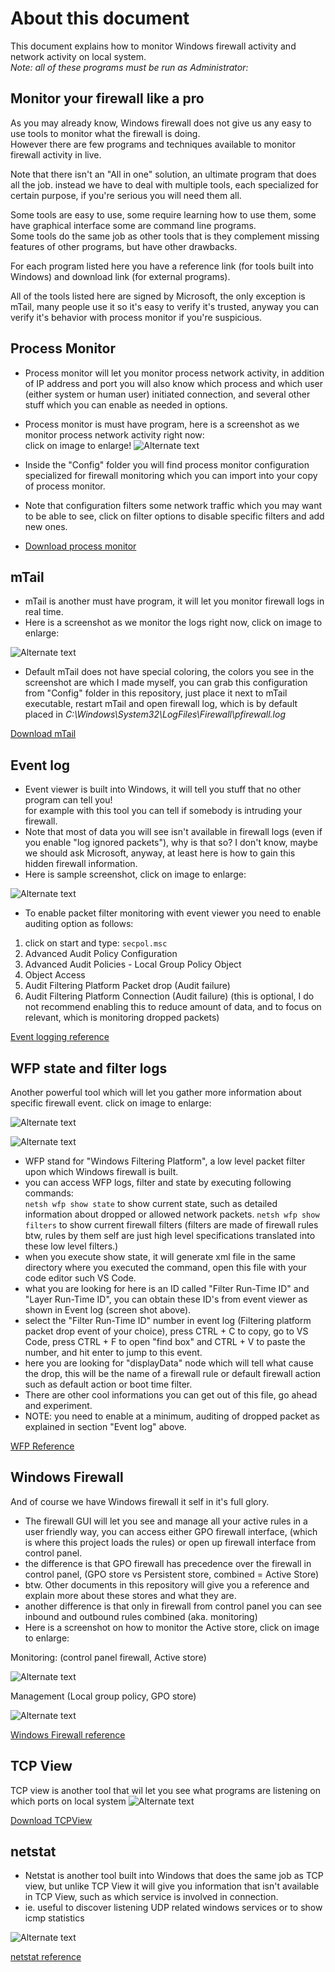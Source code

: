 
# About this document

This document explains how to monitor Windows firewall activity and network activity on local system.\
*Note: all of these programs must be run as Administrator:*

## Monitor your firewall like a pro

As you may already know, Windows firewall does not give us any easy to use tools to monitor
what the firewall is doing.\
However there are few programs and techniques available to monitor firewall activity in live.

Note that there isn't an "All in one" solution, an ultimate program that does all the job.
instead we have to deal with multiple tools, each specialized for certain purpose,
if you're serious you will need them all.

Some tools are easy to use, some require learning how to use them, some have graphical interface
some are command line programs.\
Some tools do the same job as other tools that is they complement missing features of other programs,
but have other drawbacks.

For each program listed here you have a reference link (for tools built into Windows) and
download link (for external programs).

All of the tools listed here are signed by Microsoft, the only exception is mTail,
many people use it so it's easy to verify it's trusted, anyway you can verify it's behavior with
process monitor if you're suspicious.

## Process Monitor

- Process monitor will let you monitor process network activity, in addition of IP address and port
you will also know which process and which user (either system or human user) initiated connection,
and several other stuff which you can enable as needed in options.
- Process monitor is must have program, here is a screenshot as we monitor process network activity
right now:\
click on image to enlarge!
![Alternate text](https://i.imgur.com/wNtDw8D.png)
- Inside the "Config" folder you will find process monitor configuration specialized for firewall
monitoring which you can import into your copy of process monitor.
- Note that configuration filters some network traffic which you may want to be able to see,
click on filter options to disable specific filters and add new ones.

- [Download process monitor](https://docs.microsoft.com/en-us/sysinternals/downloads/procmon)

## mTail

- mTail is another must have program, it will let you monitor firewall logs in real time.
- Here is a screenshot as we monitor the logs right now, click on image to enlarge:

![Alternate text](https://i.imgur.com/ljHcJss.png)

- Default mTail does not have special coloring, the colors you see in the screenshot are which
I made myself, you can grab
this configuration from "Config" folder in this repository, just place it next to mTail executable,
restart mTail and
open firewall log, which is by default placed in *C:\Windows\System32\LogFiles\Firewall\pfirewall.log*

[Download mTail](http://ophilipp.free.fr/op_tail.htm)

## Event log

- Event viewer is built into Windows, it will tell you stuff that no other program can tell you!\
for example with this tool you can tell if somebody is intruding your firewall.
- Note that most of data you will see isn't available in firewall logs
(even if you enable "log ignored packets"), why is that so?
I don't know, maybe we should ask Microsoft, anyway, at least here is how to gain this hidden
firewall information.
- Here is sample screenshot, click on image to enlarge:

![Alternate text](https://i.imgur.com/8vo7aYD.png)

- To enable packet filter monitoring with event viewer you need to enable auditing option as follows:

1. click on start and type: `secpol.msc`
2. Advanced Audit Policy Configuration
3. Advanced Audit Policies - Local Group Policy Object
4. Object Access
5. Audit Filtering Platform Packet drop (Audit failure)
6. Audit Filtering Platform Connection (Audit failure) (this is optional,
I do not recommend enabling this to reduce amount of data,
and to focus on relevant, which is monitoring dropped packets)

[Event logging reference](https://docs.microsoft.com/en-us/windows/win32/eventlog/event-logging)

## WFP state and filter logs

Another powerful tool which will let you gather more information about specific firewall event.
click on image to enlarge:

![Alternate text](https://i.imgur.com/NMw1bpB.png)

![Alternate text](https://i.imgur.com/UF6an7e.png)

- WFP stand for "Windows Filtering Platform", a low level packet filter upon which Windows firewall
is built.
- you can access WFP logs, filter and state by executing following commands:\
```netsh wfp show state``` to show current state, such as detailed information about dropped or
allowed network packets.
```netsh wfp show filters``` to show current firewall filters
(filters are made of firewall rules btw,
rules by them self are just high level specifications translated into these low level filters.)
- when you execute show state, it will generate xml file in the same directory where you executed
the command, open this file with
your code editor such VS Code.
- what you are looking for here is an ID called "Filter Run-Time ID" and "Layer Run-Time ID",
you can obtain these ID's from event viewer as shown in Event log (screen shot above).
- select the "Filter Run-Time ID" number in event log
(Filtering platform packet drop event of your choice), press CTRL + C to copy, go to VS Code,
press CTRL + F to open "find box" and CTRL + V to paste the number,
and hit enter to jump to this event.
- here you are looking for "displayData" node which will tell what cause the drop,
this will be the name of a firewall rule or default firewall action such as default action or
boot time filter.
- There are other cool informations you can get out of this file, go ahead and experiment.
- NOTE: you need to enable at a minimum, auditing of dropped packet as explained in section
"Event log" above.

[WFP Reference](https://docs.microsoft.com/en-us/windows/win32/fwp/about-windows-filtering-platform)

## Windows Firewall

And of course we have Windows firewall it self in it's full glory.

- The firewall GUI will let you see and manage all your active rules in a user friendly way,
you can access either GPO firewall interface, (which is where this project loads the rules) or
open up firewall interface from control panel.
- the difference is that GPO firewall has precedence over the firewall in control panel,
(GPO store vs Persistent store, combined = Active Store)
- btw. Other documents in this repository will give you a reference and explain more about these
stores and what they are.
- another difference is that only in firewall from control panel you can see inbound and outbound
rules combined (aka. monitoring)
- Here is a screenshot on how to monitor the Active store, click on image to enlarge:

Monitoring: (control panel firewall, Active store)

![Alternate text](https://i.imgur.com/a97OEhS.png)

Management (Local group policy, GPO store)

![Alternate text](https://i.imgur.com/rB2vtsH.png)

[Windows Firewall reference](https://docs.microsoft.com/en-us/windows/security/threat-protection/windows-firewall/windows-firewall-with-advanced-security)

## TCP View

TCP view is another tool that wil let you see what programs are listening on which ports on local system
![Alternate text](https://i.imgur.com/Joe7tMM.png)

[Download TCPView](https://docs.microsoft.com/en-us/sysinternals/downloads/tcpview)

## netstat

- Netstat is another tool built into Windows that does the same job as TCP view, but unlike TCP View
it will give you information that isn't available in TCP View, such as which service
is involved in connection.
- ie. useful to discover listening UDP related windows services or to show icmp statistics

![Alternate text](https://i.imgur.com/JSf5TZk.png)

[netstat reference](https://docs.microsoft.com/en-us/windows-server/administration/windows-commands/netstat)
